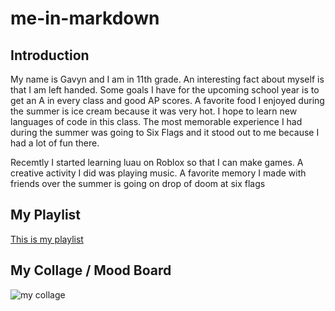 # me-in-markdown

## Introduction

My name is Gavyn and I am in 11th grade. An interesting fact about myself is that I am left handed. Some goals I have for the upcoming school year is to get an A in every class and good AP scores. A favorite food I enjoyed during the summer is ice cream because it was very hot. I hope to learn new languages of code in this class. The most memorable experience I had during the summer was going to Six Flags and it stood out to me because I had a lot of fun there.

Recemtly I started learning luau on Roblox so that I can make games. A creative activity I did was playing music. A favorite memory I made with friends over the summer is going on drop of doom at six flags

## My Playlist

[This is my playlist](lms.lausd.net)

## My Collage / Mood Board

![my collage](collage.png)
